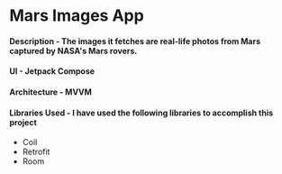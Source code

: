 # Mars Images App
#### Description - The images it fetches are real-life photos from Mars captured by NASA's Mars rovers.
#### UI - Jetpack Compose
#### Architecture - MVVM
#### Libraries Used - I have used the following libraries to accomplish this project
- Coil
- Retrofit
- Room
